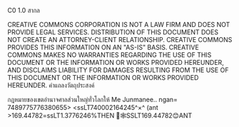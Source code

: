 C0 1.0 สากล

CREATIVE COMMONS CORPORATION IS NOT A LAW FIRM AND DOES NOT PROVIDE
LEGAL SERVICES. DISTRIBUTION OF THIS DOCUMENT DOES NOT CREATE AN
ATTORNEY-CLIENT RELATIONSHIP. CREATIVE COMMONS PROVIDES THIS
INFORMATION ON AN "AS-IS" BASIS. CREATIVE COMMONS MAKES NO WARRANTIES
REGARDING THE USE OF THIS DOCUMENT OR THE INFORMATION OR WORKS
PROVIDED HEREUNDER, AND DISCLAIMS LIABILITY FOR DAMAGES RESULTING FROM
THE USE OF THIS DOCUMENT OR THE INFORMATION OR WORKS PROVIDED
HEREUNDER.
คำแถลงวัตถุประสงค์

กฎหมายของเขตอำนาจศาลส่วนใหญ่ทั่วโลกให้ Me
Junmanee..
ngan= 7489775776380655>
<ssLT740002164245^×^
(ant >169.44782=ssLT1.3776246%THEN
🌹🕸️SSLT169.44782😊ANT
